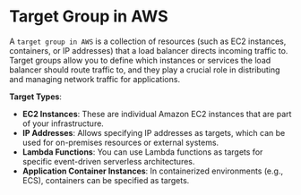 # Target Group in AWS

A `target group in AWS` is a collection of resources (such as EC2 instances, containers, or IP addresses) that a load balancer directs incoming traffic to. Target groups allow you to define which instances or services the load balancer should route traffic to, and they play a crucial role in distributing and managing network traffic for applications.

**Target Types**:
   - **EC2 Instances**: These are individual Amazon EC2 instances that are part of your infrastructure.
   - **IP Addresses**: Allows specifying IP addresses as targets, which can be used for on-premises resources or external systems.
   - **Lambda Functions**: You can use Lambda functions as targets for specific event-driven serverless architectures.
   - **Application Container Instances**: In containerized environments (e.g., ECS), containers can be specified as targets.
